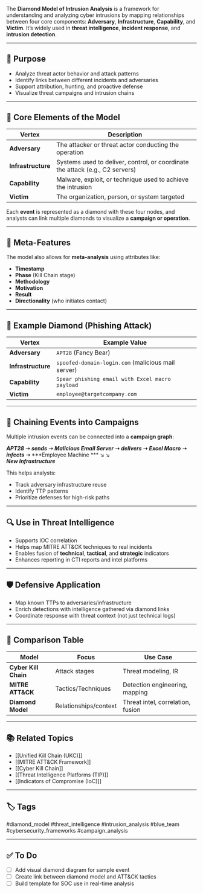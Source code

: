 The **Diamond Model of Intrusion Analysis** is a framework for understanding and analyzing cyber intrusions by mapping relationships between four core components: **Adversary**, **Infrastructure**, **Capability**, and **Victim**. It’s widely used in **threat intelligence**, **incident response**, and **intrusion detection**.

---

## 🎯 Purpose

- Analyze threat actor behavior and attack patterns  
- Identify links between different incidents and adversaries  
- Support attribution, hunting, and proactive defense  
- Visualize threat campaigns and intrusion chains

---

## 💠 Core Elements of the Model

| Vertex        | Description                                                                 |
|---------------|-----------------------------------------------------------------------------|
| **Adversary**  | The attacker or threat actor conducting the operation                      |
| **Infrastructure** | Systems used to deliver, control, or coordinate the attack (e.g., C2 servers) |
| **Capability** | Malware, exploit, or technique used to achieve the intrusion               |
| **Victim**     | The organization, person, or system targeted                               |

Each **event** is represented as a diamond with these four nodes, and analysts can link multiple diamonds to visualize a **campaign or operation**.

---

## 🔄 Meta-Features

The model also allows for **meta-analysis** using attributes like:

- **Timestamp**  
- **Phase** (Kill Chain stage)  
- **Methodology**  
- **Motivation**  
- **Result**  
- **Directionality** (who initiates contact)

---

## 🧠 Example Diamond (Phishing Attack)

| Vertex        | Example Value                                       |
|---------------|-----------------------------------------------------|
| **Adversary**  | `APT28` (Fancy Bear)                               |
| **Infrastructure** | `spoofed-domain-login.com` (malicious mail server) |
| **Capability** | `Spear phishing email with Excel macro payload`   |
| **Victim**     | `employee@targetcompany.com`                       |

---

## 🔗 Chaining Events into Campaigns

Multiple intrusion events can be connected into a **campaign graph**:

***APT28*** **➝** ***sends*** **➝** ***Malicious Email Server*** **➝** ***delivers*** **➝** ***Excel Macro*** **➝** ***infects*** **➝** ***Employee Machine ***
↘ ↘  
***New Infrastructure***


This helps analysts:

- Track adversary infrastructure reuse  
- Identify TTP patterns  
- Prioritize defenses for high-risk paths

---

## 🔍 Use in Threat Intelligence

- Supports IOC correlation  
- Helps map MITRE ATT&CK techniques to real incidents  
- Enables fusion of **technical**, **tactical**, and **strategic** indicators  
- Enhances reporting in CTI reports and intel platforms

---

## 🛡 Defensive Application

- Map known TTPs to adversaries/infrastructure  
- Enrich detections with intelligence gathered via diamond links  
- Coordinate response with threat context (not just technical logs)

---

## 🧱 Comparison Table

| Model                     | Focus                   | Use Case                         |
|---------------------------|-------------------------|----------------------------------|
| **Cyber Kill Chain**      | Attack stages           | Threat modeling, IR              |
| **MITRE ATT&CK**          | Tactics/Techniques      | Detection engineering, mapping   |
| **Diamond Model**         | Relationships/context   | Threat intel, correlation, fusion|

---

## 📚 Related Topics

- [[Unified Kill Chain (UKC)]]  
- [[MITRE ATT&CK Framework]]  
- [[Cyber Kill Chain]]  
- [[Threat Intelligence Platforms (TIP)]]  
- [[Indicators of Compromise (IoC)]]

---

## 🏷 Tags

#diamond_model #threat_intelligence #intrusion_analysis #blue_team #cybersecurity_frameworks #campaign_analysis

---

## ✅ To Do

- [ ] Add visual diamond diagram for sample event  
- [ ] Create link between diamond model and ATT&CK tactics  
- [ ] Build template for SOC use in real-time analysis
